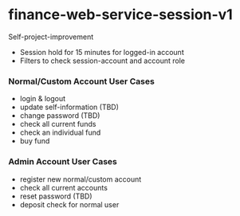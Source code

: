 # finance-web-service-session-v1
Self-project-improvement

* Session hold for 15 minutes for logged-in account
* Filters to check session-account and account role

### Normal/Custom Account User Cases
* login & logout
* update self-information (TBD)
* change password (TBD)
* check all current funds
* check an individual fund
* buy fund

### Admin Account User Cases
* register new normal/custom account
* check all current accounts
* reset password (TBD)
* deposit check for normal user
